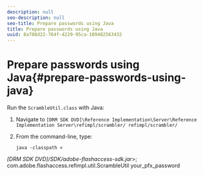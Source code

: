 ```yaml
---
description: null
seo-description: null
seo-title: Prepare passwords using Java
title: Prepare passwords using Java
uuid: 8a708d22-764f-4229-95ca-109482563432
---
```


# Prepare passwords using Java{#prepare-passwords-using-java}

Run the `ScrambleUtil.class` with Java: 

1. Navigate to `[DRM SDK DVD]\Reference Implementation\Server\Reference Implementation Server\refimpl/scrambler/ refimpl/scrambler/`
1. From the command-line, type:

   ```
   java -classpath < 
<i>[DRM SDK DVD]/SDK/adobe-flashaccess-sdk.jar</i>>;  
       com.adobe.flashaccess.refimpl.util.ScrambleUtil your_pfx_password
   ```

